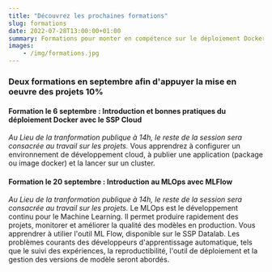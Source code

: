 ```yaml
---
title: "Découvrez les prochaines formations"
slug: formations
date: 2022-07-28T13:00:00+01:00
summary: Formations pour monter en compétence sur le déploiement Docker et le MLOps
images: 
    - /img/formations.jpg
---
```


### Deux formations en septembre afin d'appuyer la mise en oeuvre des projets 10%

#### Formation le 6 septembre : Introduction et bonnes pratiques du déploiement Docker avec le SSP Cloud
*Au Lieu de la tranformation publique à 14h, le reste de la session sera consacrée au travail sur les projets.*
Vous apprendrez à configurer un environnement de développement cloud, à publier une application (package ou image docker) et la lancer sur un cluster.

#### Formation le 20 septembre : Introduction au MLOps avec MLFlow
*Au Lieu de la tranformation publique à 14h, le reste de la session sera consacrée au travail sur les projets.*
Le MLOps est le développement continu pour le Machine Learning. Il permet produire rapidement des projets, monitorer et améliorer la qualité des modèles en production.
Vous apprendrer à utilier l'outil ML Flow, disponible sur le SSP Datalab. Les problèmes courants des développeurs d'apprentissage automatique, tels que le suivi des expériences, la reproductibilité, l'outil de déploiement et la gestion des versions de modèle seront abordés. 
